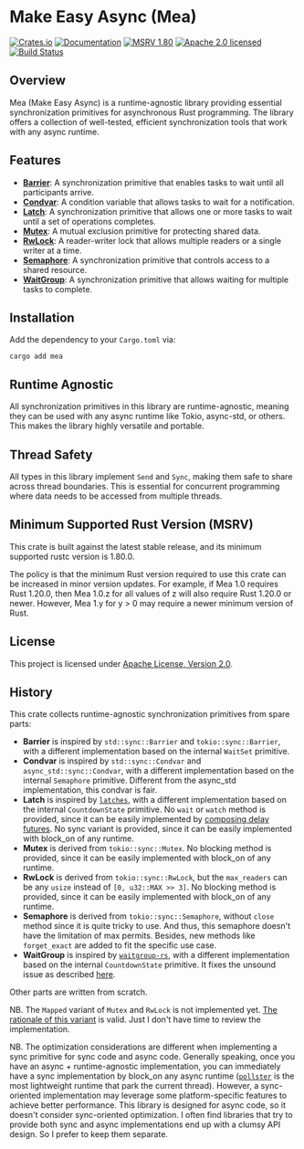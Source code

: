 # Make Easy Async (Mea)

[![Crates.io][crates-badge]][crates-url]
[![Documentation][docs-badge]][docs-url]
[![MSRV 1.80][msrv-badge]](https://www.whatrustisit.com)
[![Apache 2.0 licensed][license-badge]][license-url]
[![Build Status][actions-badge]][actions-url]

[crates-badge]: https://img.shields.io/crates/v/mea.svg
[crates-url]: https://crates.io/crates/mea
[docs-badge]: https://docs.rs/mea/badge.svg
[docs-url]: https://docs.rs/mea
[msrv-badge]: https://img.shields.io/badge/MSRV-1.80-green?logo=rust
[license-badge]: https://img.shields.io/crates/l/mea
[license-url]: LICENSE
[actions-badge]: https://github.com/cratesland/mea/actions/workflows/ci.yml/badge.svg
[actions-url]: https://github.com/cratesland/mea/actions/workflows/ci.yml

## Overview

Mea (Make Easy Async) is a runtime-agnostic library providing essential synchronization primitives for asynchronous Rust programming. The library offers a collection of well-tested, efficient synchronization tools that work with any async runtime.

## Features

* [**Barrier**](https://docs.rs/mea/*/mea/barrier/struct.Barrier.html): A synchronization primitive that enables tasks to wait until all participants arrive.
* [**Condvar**](https://docs.rs/mea/*/mea/condvar/struct.Condvar.html): A condition variable that allows tasks to wait for a notification.
* [**Latch**](https://docs.rs/mea/*/mea/latch/struct.Latch.html): A synchronization primitive that allows one or more tasks to wait until a set of operations completes.
* [**Mutex**](https://docs.rs/mea/*/mea/mutex/struct.Mutex.html): A mutual exclusion primitive for protecting shared data.
* [**RwLock**](https://docs.rs/mea/*/mea/rwlock/struct.RwLock.html): A reader-writer lock that allows multiple readers or a single writer at a time.
* [**Semaphore**](https://docs.rs/mea/*/mea/semaphore/struct.Semaphore.html): A synchronization primitive that controls access to a shared resource.
* [**WaitGroup**](https://docs.rs/mea/*/mea/waitgroup/struct.WaitGroup.html): A synchronization primitive that allows waiting for multiple tasks to complete.

## Installation

Add the dependency to your `Cargo.toml` via:

```shell
cargo add mea
```

## Runtime Agnostic

All synchronization primitives in this library are runtime-agnostic, meaning they can be used with any async runtime like Tokio, async-std, or others. This makes the library highly versatile and portable.

## Thread Safety

All types in this library implement `Send` and `Sync`, making them safe to share across thread boundaries. This is essential for concurrent programming where data needs to be accessed from multiple threads.

## Minimum Supported Rust Version (MSRV)

This crate is built against the latest stable release, and its minimum supported rustc version is 1.80.0.

The policy is that the minimum Rust version required to use this crate can be increased in minor version updates. For example, if Mea 1.0 requires Rust 1.20.0, then Mea 1.0.z for all values of z will also require Rust 1.20.0 or newer. However, Mea 1.y for y > 0 may require a newer minimum version of Rust.

## License

This project is licensed under [Apache License, Version 2.0](LICENSE).

## History

This crate collects runtime-agnostic synchronization primitives from spare parts:

* **Barrier** is inspired by `std::sync::Barrier` and `tokio::sync::Barrier`, with a different implementation based on the internal `WaitSet` primitive.
* **Condvar** is inspired by `std::sync::Condvar` and `async_std::sync::Condvar`, with a different implementation based on the internal `Semaphore` primitive. Different from the async_std implementation, this condvar is fair.
* **Latch** is inspired by [`latches`](https://github.com/mirromutth/latches), with a different implementation based on the internal `CountdownState` primitive. No `wait` or `watch` method is provided, since it can be easily implemented by [composing delay futures](https://docs.rs/fastimer/*/fastimer/fn.timeout.html). No sync variant is provided, since it can be easily implemented with block_on of any runtime.
* **Mutex** is derived from `tokio::sync::Mutex`. No blocking method is provided, since it can be easily implemented with block_on of any runtime.
* **RwLock** is derived from `tokio::sync::RwLock`, but the `max_readers` can be any `usize` instead of `[0, u32::MAX >> 3]`. No blocking method is provided, since it can be easily implemented with block_on of any runtime.
* **Semaphore** is derived from `tokio::sync::Semaphore`, without `close` method since it is quite tricky to use. And thus, this semaphore doesn't have the limitation of max permits. Besides, new methods like `forget_exact` are added to fit the specific use case.
* **WaitGroup** is inspired by [`waitgroup-rs`](https://github.com/laizy/waitgroup-rs), with a different implementation based on the internal `CountdownState` primitive. It fixes the unsound issue as described [here](https://github.com/rust-lang/futures-rs/issues/2880#issuecomment-2333842804).

Other parts are written from scratch.

NB. The `Mapped` variant of `Mutex` and `RwLock` is not implemented yet. [The rationale of this variant](https://github.com/rust-lang/libs-team/issues/260) is valid. Just I don't have time to review the implementation.

NB. The optimization considerations are different when implementing a sync primitive for sync code and async code. Generally speaking, once you have an async + runtime-agnostic implementation, you can immediately have a sync implementation by block_on any async runtime ([`pollster`](https://github.com/zesterer/pollster) is the most lightweight runtime that park the current thread). However, a sync-oriented implementation may leverage some platform-specific features to achieve better performance. This library is designed for async code, so it doesn't consider sync-oriented optimization. I often find libraries that try to provide both sync and async implementations end up with a clumsy API design. So I prefer to keep them separate.
